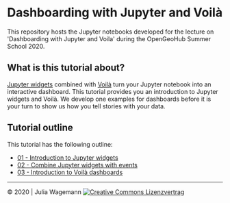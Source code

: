 # Dashboarding with Jupyter and Voilà
This repository hosts the Jupyter notebooks developed for the lecture on 'Dashboarding with Jupyter and Voila' during the OpenGeoHub Summer School 2020.


## What is this tutorial about?
[Jupyter widgets](https://ipywidgets.readthedocs.io/en/stable/examples/Widget%20Basics.html) combined with [Voilà](https://github.com/voila-dashboards/voila) turn your Jupyter notebook into an interactive dashboard. This tutorial provides you an introduction to Jupyter widgets and Voilà. We develop one examples for dashboards before it is your turn to show us how you tell stories with your data.


## Tutorial outline
This tutorial has the following outline:

* [01 - Introduction to Jupyter widgets](./01_Introduction_Jupyter_widgets.ipynb)
* [02 - Combine Jupyter widgets with events](./02_combine_jupyter_with_events.ipynb)
* [03 - Introduction to Voilà dashboards](./03_voila_dashboards.ipynb)

<hr>
&copy; 2020 | Julia Wagemann
<a rel="license" href="http://creativecommons.org/licenses/by/4.0/"><img style="right" alt="Creative Commons Lizenzvertrag" style="border-width:0" src="https://i.creativecommons.org/l/by/4.0/88x31.png"/></img></a>
